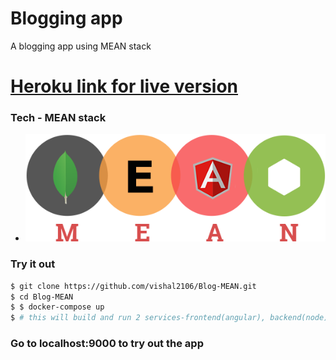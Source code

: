 # Blogging app

A blogging app using MEAN stack

# [Heroku link for live version]()

### Tech - MEAN stack

- ![MEAN](/images/mean.png)

### Try it out

```sh
$ git clone https://github.com/vishal2106/Blog-MEAN.git
$ cd Blog-MEAN
$ $ docker-compose up
$ # this will build and run 2 services-frontend(angular), backend(node)
```
### Go to localhost:9000 to try out the app
